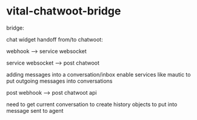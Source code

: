 # vital-chatwoot-bridge

bridge:

chat widget handoff from/to chatwoot:

webhook --> service websocket

service websocket --> post chatwoot


adding messages into a conversation/inbox
enable services like mautic to put outgoing messages into conversations

post webhook --> post chatwoot api



need to get current conversation to create history objects to put into message sent to agent

